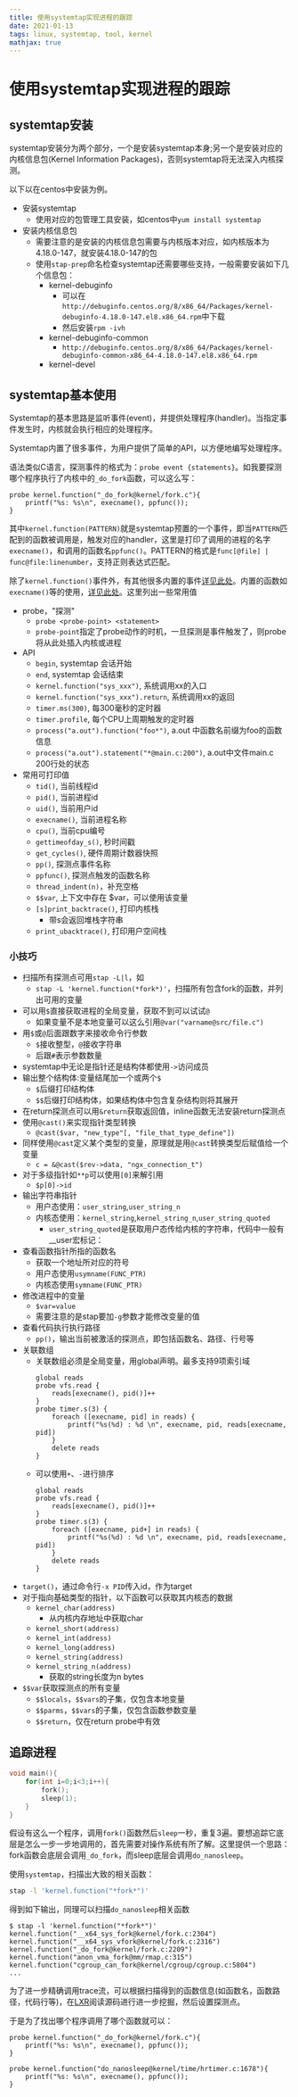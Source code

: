 ```yaml
---
title: 使用systemtap实现进程的跟踪
date: 2021-01-13
tags: linux, systemtap, tool, kernel
mathjax: true
---
```


# 使用systemtap实现进程的跟踪

## systemtap安装

systemtap安装分为两个部分，一个是安装systemtap本身;另一个是安装对应的内核信息包(Kernel Information Packages)，否则systemtap将无法深入内核探测。

以下以在centos中安装为例。

- 安装systemtap
    * 使用对应的包管理工具安装，如centos中`yum install systemtap`
- 安装内核信息包
    * 需要注意的是安装的内核信息包需要与内核版本对应，如内核版本为4.18.0-147，就安装4.18.0-147的包
    * 使用`stap-prep`命名检查systemtap还需要哪些支持，一般需要安装如下几个信息包：
        + kernel-debuginfo
            * 可以在`http://debuginfo.centos.org/8/x86_64/Packages/kernel-debuginfo-4.18.0-147.el8.x86_64.rpm`中下载
            * 然后安装`rpm -ivh`
        + kernel-debuginfo-common
            + `http://debuginfo.centos.org/8/x86_64/Packages/kernel-debuginfo-common-x86_64-4.18.0-147.el8.x86_64.rpm`
        + kernel-devel


## systemtap基本使用

Systemtap的基本思路是监听事件(event)，并提供处理程序(handler)。当指定事件发生时，内核就会执行相应的处理程序。

Systemtap内置了很多事件，为用户提供了简单的API，以方便地编写处理程序。

语法类似C语言，探测事件的格式为：`probe event {statements}`。如我要探测哪个程序执行了内核中的`_do_fork`函数，可以这么写：

```stp
probe kernel.function("_do_fork@kernel/fork.c"){
    printf("%s: %s\n", execname(), ppfunc());
}
```

其中`kernel.function(PATTERN)`就是systemtap预置的一个事件，即当`PATTERN`匹配到的函数被调用是，触发对应的handler，这里是打印了调用的进程的名字`execname()`，和调用的函数名`ppfunc()`。PATTERN的格式是`func[@file] | func@file:linenumber`，支持正则表达式匹配。

除了`kernel.function()`事件外，有其他很多内置的事件[详见此处](https://sourceware.org/systemtap/SystemTap_Beginners_Guide/scripts.html#systemtapscript-events)。内置的函数如`execname()`等的使用，[详见此处](https://sourceware.org/systemtap/SystemTap_Beginners_Guide/systemtapscript-handler.html#syscall-open)。这里列出一些常用值

- probe，"探测"
    * `probe <probe-point> <statement>`
    * `probe-point`指定了probe动作的时机，一旦探测是事件触发了，则probe将从此处插入内核或进程
- API
    * `begin`, systemtap 会话开始
    * `end`, systemtap 会话结束
    * `kernel.function("sys_xxx")`, 系统调用xx的入口
    * `kernel.function("sys_xxx").return`, 系统调用xx的返回
    * `timer.ms(300)`, 每300毫秒的定时器
    * `timer.profile`, 每个CPU上周期触发的定时器
    * `process("a.out").function("foo*")`, a.out 中函数名前缀为foo的函数信息
    * `process("a.out").statement("*@main.c:200")`, a.out中文件main.c 200行处的状态
- 常用可打印值
    * `tid()`, 当前线程id
    * `pid()`, 当前进程id
    * `uid()`, 当前用户id
    * `execname()`, 当前进程名称
    * `cpu()`, 当前cpu编号
    * `gettimeofday_s()`, 秒时间戳
    * `get_cycles()`, 硬件周期计数器快照
    * `pp()`, 探测点事件名称
    * `ppfunc()`, 探测点触发的函数名称
    * `thread_indent(n)`，补充空格
    * `$$var`, 上下文中存在 $var，可以使用该变量
    * `[s]print_backtrace()`, 打印内核栈
        + 带s会返回堆栈字符串
    * `print_ubacktrace()`, 打印用户空间栈


### 小技巧

- 扫描所有探测点可用`stap -L|l`，如
    * `stap -L 'kernel.function(*fork*)'`，扫描所有包含fork的函数，并列出可用的变量
- 可以用`$`直接获取进程的全局变量，获取不到可以试试`@`
    * 如果变量不是本地变量可以这么引用`@var("varname@src/file.c")`
- 用`$`或`@`后面跟数字来接收命令行参数
    * `$`接收整型，`@`接收字符串
    * 后跟`#`表示参数数量
- systemtap中无论是指针还是结构体都使用`->`访问成员
- 输出整个结构体:变量结尾加一个或两个`$`
    * `$`后缀打印结构体
    * `$$`后缀打印结构体，如果结构体中包含复杂结构则将其展开
- 在return探测点可以用`&return`获取返回值，inline函数无法安装return探测点
- 使用`@cast()`来实现指针类型转换
    * `@cast($var, "new_type"[, "file_that_type_define"])`
- 同样使用`@cast`定义某个类型的变量，原理就是用`@cast`转换类型后赋值给一个变量
    * `c = &@cast($rev->data, "ngx_connection_t")`
- 对于多级指针如`**p`可以使用`[0]`来解引用
    * `$p[0]->id`
- 输出字符串指针
    * 用户态使用：`user_string`,`user_string_n`
    * 内核态使用：`kernel_string`,`kernel_string_n`,`user_string_quoted`
        + `user_string_quoted`是获取用户态传给内核的字符串，代码中一般有__user宏标记：
- 查看函数指针所指的函数名
    * 获取一个地址所对应的符号
    * 用户态使用`usymname(FUNC_PTR)`
    * 内核态使用`symname(FUNC_PTR)`
- 修改进程中的变量
    * `$var=value`
    * 需要注意的是stap要加`-g`参数才能修改变量的值
- 查看代码执行执行路径
    * `pp()`，输出当前被激活的探测点，即包括函数名、路径、行号等
- 关联数组
    * 关联数组必须是全局变量，用global声明。最多支持9项索引域
        ```stp
        global reads
        probe vfs.read {
            reads[execname(), pid()]++
        }
        probe timer.s(3) {
            foreach ([execname, pid] in reads) {
                printf("%s(%d) : %d \n", execname, pid, reads[execname, pid])
            }
            delete reads
        }
        ```
    * 可以使用`+`、`-`进行排序
        ```stp
        global reads
        probe vfs.read {
            reads[execname(), pid()]++
        }
        probe timer.s(3) {
            foreach ([execname, pid+] in reads) {
                printf("%s(%d) : %d \n", execname, pid, reads[execname, pid])
            }
            delete reads
        }
        ```
- `target()`，通过命令行`-x PID`传入id，作为target
- 对于指向基础类型的指针，以下函数可以获取其内核态的数据
    * `kernel_char(address)`
        + 从内核内存地址中获取char
    * `kernel_short(address)`
    * `kernel_int(address)`
    * `kernel_long(address)`
    * `kernel_string(address)`
    * `kernel_string_n(address)`
        + 获取的string长度为n bytes
- `$$var`获取探测点的所有变量
    * `$$locals`，`$$vars`的子集，仅包含本地变量
    * `$$parms`，`$$vars`的子集，仅包含函数参数变量
    * `$$return`，仅在return probe中有效


## 追踪进程

```c
void main(){
    for(int i=0;i<3;i++){
        fork();
        sleep(1);
    }
}
```

假设有这么一个程序，调用`fork()`函数然后`sleep`一秒，重复3遍。要想追踪它底层是怎么一步一步地调用的，首先需要对操作系统有所了解。这里提供一个思路：fork函数会底层会调用`_do_fork`，而sleep底层会调用`do_nanosleep`。

使用`systemtap`，扫描出大致的相关函数：

```sh
stap -l 'kernel.function("*fork*")'
```

得到如下输出，同理可以扫描`do_nanosleep`相关函数

```
$ stap -l 'kernel.function("*fork*")' 
kernel.function("__x64_sys_fork@kernel/fork.c:2304") 
kernel.function("__x64_sys_vfork@kernel/fork.c:2316") 
kernel.function("_do_fork@kernel/fork.c:2209") 
kernel.function("anon_vma_fork@mm/rmap.c:315") 
kernel.function("cgroup_can_fork@kernel/cgroup/cgroup.c:5804") 
...
```

为了进一步精确调用trace流，可以根据扫描得到的函数信息(如函数名，函数路径，代码行等)，在[LXR](https://lxr.missinglinkelectronics.com/linux)阅读源码进行进一步挖掘，然后设置探测点。

于是为了找出哪个程序调用了哪个函数就可以：

```stp
probe kernel.function("_do_fork@kernel/fork.c"){
    printf("%s: %s\n", execname(), ppfunc());
}

probe kernel.function("do_nanosleep@kernel/time/hrtimer.c:1678"){
    printf("%s: %s\n", execname(), ppfunc());
}
```


